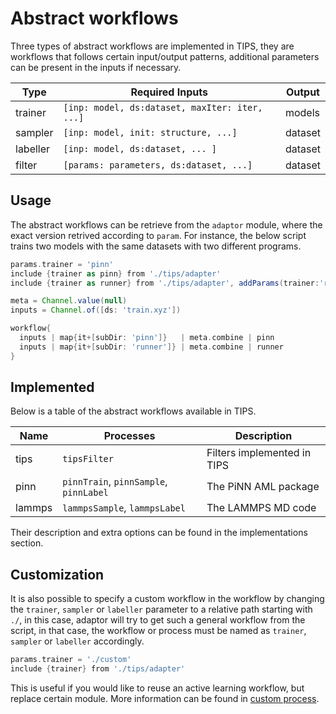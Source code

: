 # Abstract workflows

Three types of abstract workflows are implemented in TIPS, they are workflows
that follows certain input/output patterns, additional parameters can be present
in the inputs if necessary.

| Type     | Required Inputs                                | Output  |
|----------|------------------------------------------------|---------|
| trainer  | `[inp: model, ds:dataset, maxIter: iter, ...]` | models  |
| sampler  | `[inp: model, init: structure, ...]`           | dataset |
| labeller | `[inp: model, ds:dataset, ... ]`               | dataset |
| filter   | `[params: parameters, ds:dataset, ...]`        | dataset |

## Usage

The abstract workflows can be retrieve from the `adaptor` module, where the
exact version retrived according to `param`. For instance, the below script
trains two models with the same datasets with two different programs.

```groovy
params.trainer = 'pinn'
include {trainer as pinn} from './tips/adapter'
include {trainer as runner} from './tips/adapter', addParams(trainer:'runner')

meta = Channel.value(null)
inputs = Channel.of([ds: 'train.xyz'])

workflow{
  inputs | map{it+[subDir: 'pinn']}   | meta.combine | pinn
  inputs | map{it+[subDir: 'runner']} | meta.combine | runner
}
```

## Implemented

Below is a table of the abstract workflows available in TIPS.

| Name   | Processes                              | Description                 |
|--------|----------------------------------------|-----------------------------|
| tips   | `tipsFilter`                           | Filters implemented in TIPS |
| pinn   | `pinnTrain`, `pinnSample`, `pinnLabel` | The PiNN AML package        |
| lammps | `lammpsSample`, `lammpsLabel`          | The LAMMPS MD code          |

Their description and extra options can be found in the implementations section.

## Customization
It is also possible to specify a custom workflow in the workflow by changing the
`trainer`, `sampler` or `labeller` parameter to a relative path starting with
`./`, in this case, adaptor will try to get such a general workflow from the
script, in that case, the workflow or process must be named as `trainer`,
`sampler` or `labeller` accordingly.

```groovy
params.trainer = './custom'
include {trainer} from './tips/adapter'
```

This is useful if you would like to reuse an active learning workflow, but
replace certain module. More information can be found in
[custom process](custom_process.md).

